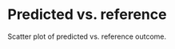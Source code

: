 <!-- TITLE: Predicted vs. reference -->
<!-- SUBTITLE: -->

# Predicted vs. reference

Scatter plot of predicted vs. reference outcome.
